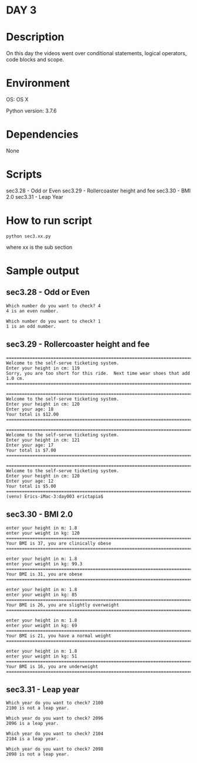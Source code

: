 
# DAY 3

# Description
On this day the videos went over conditional statements, logical operators, code blocks and scope.

# Environment
OS: OS X

Python version: 3.7.6

# Dependencies
None

# Scripts
sec3.28 - Odd or Even
sec3.29 - Rollercoaster height and fee
sec3.30 - BMI 2.0
sec3.31 - Leap Year

# How to run script
```
python sec3.xx.py 
```
where xx is the sub section

# Sample output

## sec3.28 - Odd or Even
```
Which number do you want to check? 4
4 is an even number.

Which number do you want to check? 1
1 is an odd number.
```

## sec3.29 - Rollercoaster height and fee
```
================================================================================
Welcome to the self-serve ticketing system.
Enter your height in cm: 119
Sorry, you are too short for this ride.  Next time wear shoes that add 1.0 cm.
================================================================================

================================================================================
Welcome to the self-serve ticketing system.
Enter your height in cm: 120
Enter your age: 18
Your total is $12.00
================================================================================

================================================================================
Welcome to the self-serve ticketing system.
Enter your height in cm: 121
Enter your age: 17
Your total is $7.00
================================================================================

================================================================================
Welcome to the self-serve ticketing system.
Enter your height in cm: 120
Enter your age: 12
Your total is $5.00
================================================================================
(venv) Erics-iMac-3:day003 erictapia$
```

## sec3.30 - BMI 2.0
```
enter your height in m: 1.8
enter your weight in kg: 120
================================================================================
Your BMI is 37, you are clinically obese
================================================================================

enter your height in m: 1.8
enter your weight in kg: 99.3
================================================================================
Your BMI is 31, you are obese
================================================================================

enter your height in m: 1.8
enter your weight in kg: 85
================================================================================
Your BMI is 26, you are slightly overweight
================================================================================

enter your height in m: 1.8
enter your weight in kg: 69
================================================================================
Your BMI is 21, you have a normal weight
================================================================================

enter your height in m: 1.8
enter your weight in kg: 51
================================================================================
Your BMI is 16, you are underweight
================================================================================
```

## sec3.31 - Leap year
```
Which year do you want to check? 2100
2100 is not a leap year.

Which year do you want to check? 2096
2096 is a leap year.

Which year do you want to check? 2104
2104 is a leap year.

Which year do you want to check? 2098
2098 is not a leap year.
```
